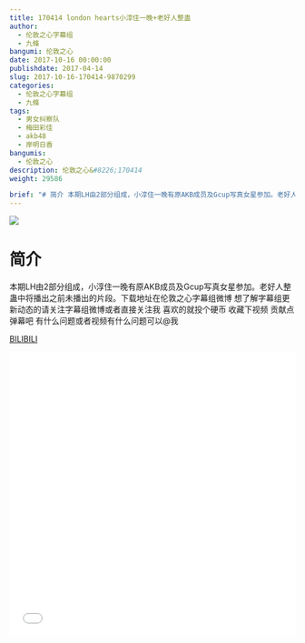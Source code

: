 ```yaml
---
title: 170414 london hearts小淳住一晚+老好人整蛊
author: 
  - 伦敦之心字幕组
  - 九條
bangumi: 伦敦之心
date: 2017-10-16 00:00:00
publishdate: 2017-04-14
slug: 2017-10-16-170414-9870299
categories: 
  - 伦敦之心字幕组
  - 九條
tags: 
  - 男女纠察队
  - 梅田彩佳
  - akb48
  - 岸明日香
bangumis: 
  - 伦敦之心
description: 伦敦之心&#8226;170414
weight: 29586

brief: "# 简介 本期LH由2部分组成，小淳住一晚有原AKB成员及Gcup写真女星参加。老好人整蛊中将播出之前未播出的片段。下载地址在伦敦之心字幕组微博 想了解字幕组更新动态的请关注字幕组微博或者直接关注我 喜欢的就投个硬币 收藏下视频 贡献点弹幕吧 有什么问题或者视频有什么问题可以@我"
---
```


![](https://i.imgur.com/EJssSqR.jpg)

# 简介  
本期LH由2部分组成，小淳住一晚有原AKB成员及Gcup写真女星参加。老好人整蛊中将播出之前未播出的片段。下载地址在伦敦之心字幕组微博 想了解字幕组更新动态的请关注字幕组微博或者直接关注我 喜欢的就投个硬币 收藏下视频 贡献点弹幕吧
有什么问题或者视频有什么问题可以@我

  [BILIBILI](https://www.bilibili.com/video/av9870299/)


<div class="vcontainer">  <iframe class='video' src="//www.bilibili.com/blackboard/player.html?aid=9870299" width="100%" height="500" frameborder="0" allowfullscreen="allowfullscreen"></iframe></div>
